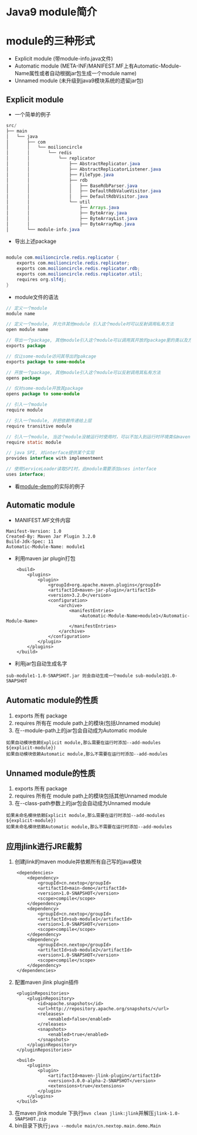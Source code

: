 # Java9 module简介

# module的三种形式
* Explicit module (带module-info.java文件)
* Automatic module (META-INF/MANIFEST.MF上有Automatic-Module-Name属性或者自动根据jar包生成一个module name)
* Unnamed module (未升级到java9模块系统的遗留jar包)

## Explicit module

* 一个简单的例子

```java  
src/
├── main
│   └── java
│       ├── com
│       │   └── moilioncircle
│       │       └── redis
│       │           └── replicator
│       │               ├── AbstractReplicator.java
│       │               ├── AbstractReplicatorListener.java
│       │               ├── FileType.java
│       │               ├── rdb
│       │               │   ├── BaseRdbParser.java
│       │               │   ├── DefaultRdbValueVisitor.java
│       │               │   ├── DefaultRdbVisitor.java
│       │               └── util
│       │                   ├── Arrays.java
│       │                   ├── ByteArray.java
│       │                   ├── ByteArrayList.java
│       │                   ├── ByteArrayMap.java
│       └── module-info.java

```

* 导出上述package
  
```java  

module com.moilioncircle.redis.replicator {
    exports com.moilioncircle.redis.replicator;
    exports com.moilioncircle.redis.replicator.rdb;
    exports com.moilioncircle.redis.replicator.util;
    requires org.slf4j;
}
```

* module文件的语法

```java  
// 定义一个module
module name

// 定义一个module, 并允许其他module 引入这个module时可以反射调用私有方法
open module name

// 导出一个package, 其他module引入这个module可以调用其开放的package里的类以及方法
exports package

// 仅让some-module访问其导出的pakcage
exports package to some-module

// 开放一个package, 其他module引入这个module可以反射调用其私有方法
opens package

// 仅对some-module开放其package
opens package to some-module

// 引入一个module
require module

// 引入一个module, 并把依赖传递给上层
require transitive module

// 引入一个module, 当这个module没被运行时使用时，可以不加入到运行时环境类似maven scope optional
require static module 

// java SPI, 对interface提供某个实现
provides interface with implementment

// 使用ServiceLoader读取SPI时，此module需要添加uses interface
uses interface;
```

* 看[module-demo](https://github.com/leonchen83/module-demo)的实际的例子

## Automatic module

* MANIFEST.MF文件内容
```
Manifest-Version: 1.0
Created-By: Maven Jar Plugin 3.2.0
Build-Jdk-Spec: 11
Automatic-Module-Name: module1
```

* 利用maven jar plugin打包

```
    <build>
        <plugins>
            <plugin>
                <groupId>org.apache.maven.plugins</groupId>
                <artifactId>maven-jar-plugin</artifactId>
                <version>3.2.0</version>
                <configuration>
                    <archive>
                        <manifestEntries>
                            <Automatic-Module-Name>module1</Automatic-Module-Name>
                        </manifestEntries>
                    </archive>
                </configuration>
            </plugin>
        </plugins>
    </build>
```

* 利用jar包自动生成名字

```
sub-module1-1.0-SNAPSHOT.jar 则会自动生成一个module sub-module1@1.0-SNAPSHOT
```

## Automatic module的性质

1. exports 所有 package
2. requires 所有在 module path上的模块(包括Unnamed module)
3. 在--module-path上的jar包会自动成为Automatic module

```
如果自动模块依赖Explicit module,那么需要在运行时添加--add-modules ${explicit-module})
如果自动模块依赖Automatic module,那么不需要在运行时添加--add-modules
```

## Unnamed module的性质

1. exports 所有 package
2. requires 所有在 module path上的模块包括其他Unnamed module
3. 在--class-path参数上的jar包会自动成为Unnamed module

```
如果未命名模块依赖Explicit module,那么需要在运行时添加--add-modules ${explicit-module})
如果未命名模块依赖Automatic module,那么不需要在运行时添加--add-modules
```

## 应用jlink进行JRE裁剪

1. 创建jlink的maven module并依赖所有自己写的java模块
```
    <dependencies>
        <dependency>
            <groupId>cn.nextop</groupId>
            <artifactId>main-demo</artifactId>
            <version>1.0-SNAPSHOT</version>
            <scope>compile</scope>
        </dependency>
        <dependency>
            <groupId>cn.nextop</groupId>
            <artifactId>sub-module1</artifactId>
            <version>1.0-SNAPSHOT</version>
            <scope>compile</scope>
        </dependency>
        <dependency>
            <groupId>cn.nextop</groupId>
            <artifactId>sub-module2</artifactId>
            <version>1.0-SNAPSHOT</version>
            <scope>compile</scope>
        </dependency>
    </dependencies>
```
2. 配置maven jlink plugin插件
```
    <pluginRepositories>
        <pluginRepository>
            <id>apache.snapshots</id>
            <url>http://repository.apache.org/snapshots/</url>
            <releases>
                <enabled>false</enabled>
            </releases>
            <snapshots>
                <enabled>true</enabled>
            </snapshots>
        </pluginRepository>
    </pluginRepositories>
    
    <build>
        <plugins>
            <plugin>
                <artifactId>maven-jlink-plugin</artifactId>
                <version>3.0.0-alpha-2-SNAPSHOT</version>
                <extensions>true</extensions>
            </plugin>
        </plugins>
    </build>
```
3. 在maven jlink module 下执行`mvn clean jlink:jlink`并解压`jlink-1.0-SNAPSHOT.zip`
4. bin目录下执行`java --module main/cn.nextop.main.demo.Main`

